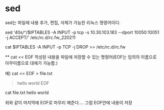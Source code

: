 # sed
sed는 파일에 내용 추가, 편집, 삭제가 가능한 리눅스 명령어이다.

sed '40s/^/$IPTABLES -A INPUT -p tcp -s 10.30.103.183 --dport 10050:10051 -j ACCEPT/' /etc/rc.d/rc.fw_220211
<!--
1. 40는 파일안에 줄넘버
2. s는 내용 수정
3. ^ 줄 맨 앞 / #는 줄 맨 뒤
4. 's/~/' 에서 ~는 변경할 내용
5. 마지막 's//' 뒤에 내용은 해당 명령이 수행 될 파일
-->

cat $IPTABLES -A INPUT -p TCP -j DROP >> /etc/rc.d/rc.fw 

<!--가장 아래에 내용 추가 하는게 sed로 넣기가 쉽지 않기 때문에 cat 명령으로 아래에 내용 추가-->

**
cat << EOF
작성된 내용을 파일에 저장할 수 있는 명령어(EOF는 임의의 이름으로 아무이름으로 대체가 가능함.)

예)
cat << EOF > file.txt
> hello
> world
> EOF

cat file.txt
hello
world

위와 같이 마지막에 EOF로 마무리 해준다.... 그럼 EOF안에 내용이 저장